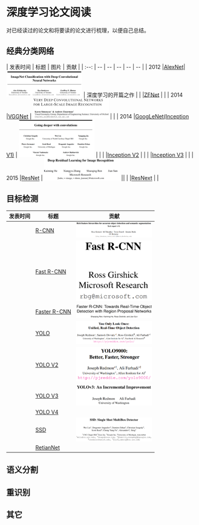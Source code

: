 # 深度学习论文阅读
对已经读过的论文和将要读的论文进行梳理，以便自己总结。


## 经典分类网络
| 发表时间 | 标题 | 图片 | 贡献 |
| :--: | -- | -- | -- | -- | -- |
| 2012 |[AlexNet](https://papers.nips.cc/paper/2012/file/c399862d3b9d6b76c8436e924a68c45b-Paper.pdf)| <img src='Imgs/AlexNet.png' width=200px> | 深度学习的开篇之作 |
|  |[ZFNet]()  | |
| 2014 |[VGGNet](https://arxiv.org/pdf/1409.1556.pdf) | <img src='Imgs/VGGNet.png' width=200px> | |
| 2014 |[GoogLeNet(Inception V1)](https://arxiv.org/pdf/1409.4842.pdf) | <img src='Imgs/GoogLeNet.png' width=200px> | |
|  |[Inception V2]() | |
|  |[Inception V3]() | |
| 2015 |[ResNet](https://arxiv.org/pdf/1512.03385.pdf) | <img src='Imgs/ResNet.png' width=200px> ||
|  |[ResNext]() | |
## 目标检测
| 发表时间 | 标题 | 贡献 |
| -- | -- | -- |
|   |[R-CNN](https://arxiv.org/pdf/1311.2524v5.pdf) | <img src='Imgs/R-CNN.png' width=200px> | |
|   |[Fast R-CNN](https://arxiv.org/pdf/1504.08083v2.pdf) | <img src='Imgs/Fast-R-CNN.png' width=200px> | |
|   |[Faster R-CNN](https://arxiv.org/pdf/1506.01497v3.pdf) | <img src='Imgs/Faster-R-CNN.png' width=200px> |
|   |[YOLO](https://arxiv.org/pdf/1506.02640v5.pdf) | <img src='Imgs/YOLOV1.png' width=200px> |
|   |[YOLO V2](https://arxiv.org/pdf/1612.08242v1.pdf) | <img src='Imgs/YOLOV2.png' width=200px> |
|   |[YOLO V3](https://arxiv.org/pdf/1804.02767v1.pdf) | <img src='Imgs/YOLOV3.png' width=200px> |
|   |[YOLO V4]() | |
|   |[SSD](https://arxiv.org/pdf/1512.02325v5.pdf) | <img src='Imgs/SSD.png' width=200px> |
|   |[RetianNet]() | |
## 语义分割

## 重识别

## 其它

